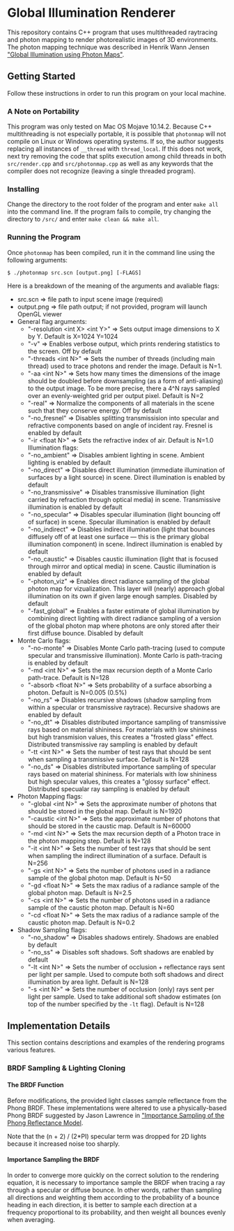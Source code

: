 # Global Illumination Renderer
This repository contains C++ program that uses multithreaded raytracing and photon mapping to render photorealistic images of 3D environments. The photon mapping technique was described in Henrik Wann Jensen ["Global Illumination using Photon Maps"](http://graphics.ucsd.edu/~henrik/papers/photon_map/global_illumination_using_photon_maps_egwr96.pdf).

## Getting Started

Follow these instructions in order to run this program on your local machine.

### A Note on Portability

This program was only tested on Mac OS Mojave 10.14.2. Because C++ multithreading is not especially portable, it is possible that `photonmap` will not compile on Linux or Windows operating systems. If so, the author suggests replacing all instances of `__thread` with `thread_local`. If this does not work, next try removing the code that splits execution among child threads in both `src/render.cpp` and `src/photonmap.cpp` as well as any keywords that the compiler does not recognize (leaving a single threaded program).

### Installing

Change the directory to the root folder of the program and enter `make all` into the command line. If the program fails to compile, try changing the directory to `/src/` and enter `make clean && make all`.

### Running the Program

Once `photonmap` has been compiled, run it in the command line using the following arguments:

```
$ ./photonmap src.scn [output.png] [-FLAGS]
```

Here is a breakdown of the meaning of the arguments and avaliable flags:
* src.scn => file path to input scene image (required)
* output.png => file path output; if not provided, program will launch OpenGL viewer
* General flag arguments:
  * "-resolution \<int X> \<int Y>" => Sets output image dimensions to X by Y. Default is X=1024 Y=1024
  * "-v" => Enables verbose output, which prints rendering statistics to the screen. Off by default
  * "-threads \<int N>" => Sets the number of threads (including main thread) used to trace photons and render the image. Default is N=1.
  * "-aa \<int N>" => Sets how many times the dimensions of the image should be doubled before downsampling (as a form of anti-aliasing) to the output image. To be more precise, there a 4^N rays sampled over an evenly-weighted grid per output pixel. Default is N=2
  * "-real" => Normalize the components of all materials in the scene such that they conserve energy. Off by default
  * "-no_fresnel" => Disables splitting transmissision into specular and refractive components based on angle of incident ray. Fresnel is enabled by default
  * "-ir \<float N>" => Sets the refractive index of air. Default is N=1.0
Illumination flags:
  * "-no_ambient" => Disables ambient lighting in scene. Ambient lighting is enabled by default
  * "-no_direct" => Disables direct illumination (immediate illumination of surfaces by a light source) in scene. Direct illumination is enabled by default
  * "-no_transmissive" => Disables transmissive illumination (light carried by refraction through optical media) in scene. Transmissive illumination is enabled by default
  * "-no_specular" => Disables specular illumination (light bouncing off of surface) in scene. Specular illumination is enabled by default
  * "-no_indirect" => Disables indirect illumination (light that bounces diffusely off of at least one surface — this is the primary global illumination component) in scene. Indirect illumination is enabled by default
  * "-no_caustic" => Disables caustic illumination (light that is focused through mirror and optical media) in scene. Caustic illumination is enabled by default
  * "-photon_viz" => Enables direct radiance sampling of the global photon map for vizualization. This layer will (nearly) approach global illumination on its own if given large enough samples. Disabled by default
  * "-fast_global" => Enables a faster estimate of global illumination by combining direct lighting with direct radiance sampling of a version of the global photon map where photons are only stored after their first diffuse bounce. Disabled by default
* Monte Carlo flags:
  * "-no-monte" => Disables Monte Carlo path-tracing (used to compute specular and transmissive illumination). Monte Carlo is path-tracing is enabled by default
  * "-md \<int N>" => Sets the max recursion depth of a Monte Carlo path-trace. Default is N=128
  * "-absorb \<float N>" => Sets probability of a surface absorbing a photon. Default is N=0.005 (0.5%)
  * "-no_rs" => Disables recursive shadows (shadow sampling from within a specular or transmissive raytrace). Recursive shadows are enabled by default
  * "-no_dt" => Disables distributed importance sampling of transmissive rays based on material shininess. For materials with low shininess but high transmision values, this creates a "frosted glass" effect. Distributed transmissive ray sampling is enabled by default
  * "-tt \<int N>" => Sets the number of test rays that should be sent when sampling a transmissive surface. Default is N=128
  * "-no_ds" => Disables distributed importance sampling of specular rays based on material shininess. For materials with low shininess but high specular values, this creates a "glossy surface" effect. Distributed specualar ray sampling is enabled by default
* Photon Mapping flags:
  * "-global \<int N>" => Sets the approximate number of photons that should be stored in the global map. Default is N=1920
  * "-caustic \<int N>" => Sets the approximate number of photons that should be stored in the caustic map. Default is N=60000
  * "-md \<int N>" => Sets the max recursion depth of a Photon trace in the photon mapping step. Default is N=128
  * "-it \<int N>" => Sets the number of test rays that should be sent when sampling the indirect illumination of a surface. Default is N=256
  * "-gs \<int N>" => Sets the number of photons used in a radiance sample of the global photon map. Default is N=50
  * "-gd \<float N>" => Sets the max radius of a radiance sample of the global photon map. Default is N=2.5
  * "-cs \<int N>" => Sets the number of photons used in a radiance sample of the caustic photon map. Default is N=60
  * "-cd \<float N>" => Sets the max radius of a radiance sample of the caustic photon map. Default is N=0.2
* Shadow Sampling flags:
  * "-no_shadow" => Disables shadows entirely. Shadows are enabled by default
  * "-no_ss" => Disables soft shadows. Soft shadows are enabled by default
  * "-lt \<int N>" => Sets the number of occlusion + reflectance rays sent per light per sample. Used to compute both soft shadows and direct illumination by area light. Default is N=128
  * "-s \<int N>" => Sets the number of occlusion (only) rays sent per light per sample. Used to take additional soft shadow estimates (on top of the number specified by the `-lt` flag). Default is N=128


## Implementation Details

This section contains descriptions and examples of the rendering programs various features.

### BRDF Sampling & Lighting Cloning

#### The BRDF Function
Before modifications, the provided light classes sample reflectance from the Phong BRDF. These implementations were altered to use a physically-based Phong BRDF suggested by Jason Lawrence in ["Importance Sampling of the Phong Reflectance Model](http://www.cs.princeton.edu/courses/archive/fall18/cos526/papers/importance.pdf).

Note that the (n + 2) / (2*PI) specular term was dropped for 2D lights because it increased noise too sharply.

#### Importance Sampling the BRDF
In order to converge more quickly on the correct solution to the rendering equation, it is necessary to importance sample the BRDF when tracing a ray through a specular or diffuse bounce. In other words, rather than sampling all directions and weighting them according to the probability of a bounce heading in each direction, it is better to sample each direction at a frequency proportional to its probability, and then weight all bounces evenly when averaging.
